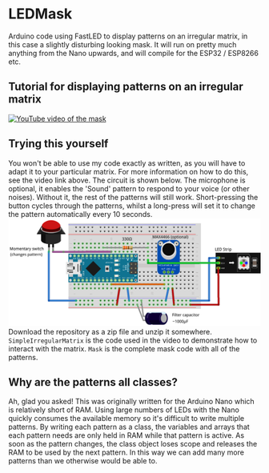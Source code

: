 # LEDMask
Arduino code using FastLED to display patterns on an irregular matrix, in this case a slightly disturbing looking mask. It will run on pretty much anything from the Nano upwards, and will compile for the ESP32 / ESP8266 etc.
## Tutorial for displaying patterns on an irregular matrix
[![YouTube video of the mask](http://img.youtube.com/vi/zYZkbfmCuEY/0.jpg)](http://www.youtube.com/watch?v=zYZkbfmCuEY)
## Trying this yourself
You won't be able to use my code exactly as written, as you will have to adapt it to your particular matrix. For more information on how to do this, see the video link above. The circuit is shown below. The microphone is optional, it enables the 'Sound' pattern to respond to your voice (or other noises). Without it, the rest of the patterns will still work.
Short-pressing the button cycles through the patterns, whilst a long-press will set it to change the pattern automatically every 10 seconds.
![Breadboard view of the circuit](Breadboard.png "")
Download the repository as a zip file and unzip it somewhere. `SimpleIrregularMatrix` is the code used in the video to demonstrate how to interact with the matrix. `Mask` is the complete mask code with all of the patterns.
## Why are the patterns all classes?
Ah, glad you asked! This was originally written for the Arduino Nano which is relatively short of RAM. Using large numbers of LEDs with the Nano quickly consumes the available memory so it's difficult to write multiple patterns. By writing each pattern as a class, the variables and arrays that each pattern needs are only held in RAM while that pattern is active. As soon as the pattern changes, the class object loses scope and releases the RAM to be used by the next pattern. In this way we can add many more patterns than we otherwise would be able to.
